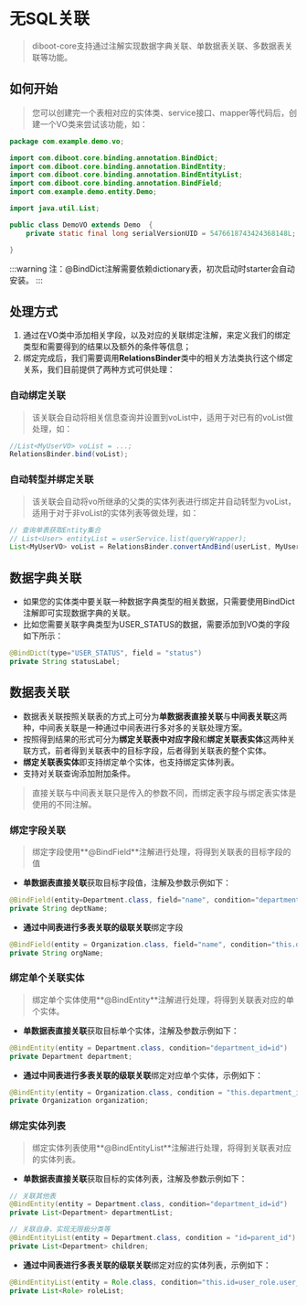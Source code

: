 # 无SQL关联

> diboot-core支持通过注解实现数据字典关联、单数据表关联、多数据表关联等功能。

## 如何开始
> 您可以创建完一个表相对应的实体类、service接口、mapper等代码后，创建一个VO类来尝试该功能，如：
```java
package com.example.demo.vo;

import com.diboot.core.binding.annotation.BindDict;
import com.diboot.core.binding.annotation.BindEntity;
import com.diboot.core.binding.annotation.BindEntityList;
import com.diboot.core.binding.annotation.BindField;
import com.example.demo.entity.Demo;

import java.util.List;

public class DemoVO extends Demo  {
    private static final long serialVersionUID = 5476618743424368148L;

}
```

:::warning
注：@BindDict注解需要依赖dictionary表，初次启动时starter会自动安装。
:::

## 处理方式
1. 通过在VO类中添加相关字段，以及对应的关联绑定注解，来定义我们的绑定类型和需要得到的结果以及额外的条件等信息；
2. 绑定完成后，我们需要调用**RelationsBinder**类中的相关方法类执行这个绑定关系，我们目前提供了两种方式可供处理：
### 自动绑定关联
> 该关联会自动将相关信息查询并设置到voList中，适用于对已有的voList做处理，如：
```java
//List<MyUserVO> voList = ...; 
RelationsBinder.bind(voList);
```
### 自动转型并绑定关联
> 该关联会自动将vo所继承的父类的实体列表进行绑定并自动转型为voList，适用于对于非voList的实体列表等做处理，如：
```java
// 查询单表获取Entity集合
// List<User> entityList = userService.list(queryWrapper);
List<MyUserVO> voList = RelationsBinder.convertAndBind(userList, MyUserVO.class);
```

## 数据字典关联
* 如果您的实体类中要关联一种数据字典类型的相关数据，只需要使用BindDict注解即可实现数据字典的关联。
* 比如您需要关联字典类型为USER_STATUS的数据，需要添加到VO类的字段如下所示：
```java
@BindDict(type="USER_STATUS", field = "status")
private String statusLabel;
```

## 数据表关联
* 数据表关联按照关联表的方式上可分为**单数据表直接关联**与**中间表关联**这两种，中间表关联是一种通过中间表进行多对多的关联处理方案。
* 按照得到结果的形式可分为**绑定关联表中对应字段**和**绑定关联表实体**这两种关联方式，前者得到关联表中的目标字段，后者得到关联表的整个实体。
* **绑定关联表实体**即支持绑定单个实体，也支持绑定实体列表。
* 支持对关联查询添加附加条件。
> 直接关联与中间表关联只是传入的参数不同，而绑定表字段与绑定表实体是使用的不同注解。

### 绑定字段关联
> 绑定字段使用**@BindField**注解进行处理，将得到关联表的目标字段的值
* **单数据表直接关联**获取目标字段值，注解及参数示例如下：
```java
@BindField(entity=Department.class, field="name", condition="department_id=id AND parent_id>=0")
private String deptName;
```
* **通过中间表进行多表关联的级联关联**绑定字段
```java
@BindField(entity = Organization.class, field="name", condition="this.department_id=department.id AND department.org_id=id")
private String orgName;
```

### 绑定单个关联实体
> 绑定单个实体使用**@BindEntity**注解进行处理，将得到关联表对应的单个实体。
* **单数据表直接关联**获取目标单个实体，注解及参数示例如下：
```java
@BindEntity(entity = Department.class, condition="department_id=id")
private Department department;
```
* **通过中间表进行多表关联的级联关联**绑定对应单个实体，示例如下：
```java
@BindEntity(entity = Organization.class, condition = "this.department_id=department.id AND department.org_id=id AND department.deleted=0")
private Organization organization;
```

### 绑定实体列表
> 绑定实体列表使用**@BindEntityList**注解进行处理，将得到关联表对应的实体列表。
* **单数据表直接关联**获取目标的实体列表，注解及参数示例如下：
```java
// 关联其他表
@BindEntity(entity = Department.class, condition="department_id=id")
private List<Department> departmentList;

// 关联自身，实现无限极分类等
@BindEntityList(entity = Department.class, condition = "id=parent_id")
private List<Department> children;
```
* **通过中间表进行多表关联的级联关联**绑定对应的实体列表，示例如下：
```java
@BindEntityList(entity = Role.class, condition="this.id=user_role.user_id AND user_role.role_id=id")
private List<Role> roleList;
```

